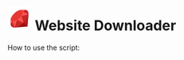 # ![Ruby](/icon/ruby.png) Website Downloader
How to use the script:
[^1]: use the `bundle install` command to install the gems
[^2]: run the script with the command `ruby site-dl.rb`
[^3]: enter the desired url 
